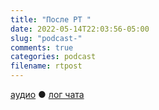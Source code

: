 ```yaml
---
title: "После РТ "
date: 2022-05-14T22:03:56-05:00
slug: "podcast-"
comments: true
categories: podcast
filename: rtpost
---
```


[аудио](http://cdn.radio-t.com/rtpost.mp3) ● [лог чата](http://chat.radio-t.com/logs/radio-t-.html)
<audio src="http://cdn.radio-t.com/rtpost.mp3" preload="none"></audio>
